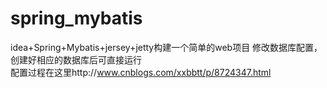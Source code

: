 # spring_mybatis
idea+Spring+Mybatis+jersey+jetty构建一个简单的web项目
修改数据库配置，创建好相应的数据库后可直接运行
<br>配置过程在这里http://www.cnblogs.com/xxbbtt/p/8724347.html
